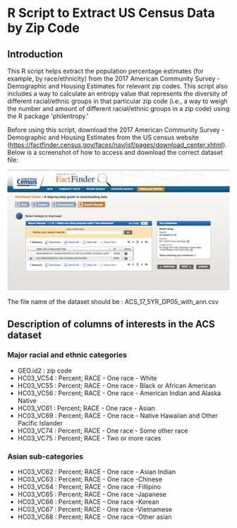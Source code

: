 # R Script to Extract US Census Data by Zip Code

## Introduction 
This R script helps extract the population percentage estimates (for example, by race/ethnicity) from the 2017 American Community Survey - Demographic and Housing Estimates for relevant zip codes. This script also includes a way to calculate an entropy value that represents the diversity of different racial/ethnic groups in that particular zip code (i.e., a way to weigh the number and amount of different racial/ethnic groups in a zip code) using the R package 'philentropy.'

Before using this script, download the 2017 American Community Survey - Demographic and Housing Estimates from the US census website (https://factfinder.census.gov/faces/nav/jsf/pages/download_center.xhtml). Below is a screenshot of how to access and download the correct dataset file:

![ACS_screenshot](ACS_dataset_extraction_screenshot.png)

The file name of the dataset should be : ACS_17_5YR_DP05_with_ann.csv

## Description of columns of interests in the ACS dataset

### Major racial and ethnic categories

- GEO.id2 : zip code 
- HC03_VC54 : Percent; RACE - One race - White
- HC03_VC55 : Percent; RACE - One race - Black or African American
- HC03_VC56 : Percent; RACE - One race - American Indian and Alaska Native
- HC03_VC61 : Percent; RACE - One race - Asian
- HC03_VC69 : Percent; RACE - One race - Native Hawaiian and Other Pacific Islander
- HC03_VC74 : Percent; RACE - One race - Some other race
- HC03_VC75 : Percent; RACE - Two or more races

### Asian sub-categories 

- HC03_VC62 : Percent; RACE - One race - Asian Indian
- HC03_VC63 : Percent; RACE - One race -Chinese 
- HC03_VC64 : Percent; RACE - One race -Fillipino 
- HC03_VC65 : Percent; RACE - One race -Japanese 
- HC03_VC66 : Percent; RACE - One race -Korean 
- HC03_VC67 : Percent; RACE - One race -Vietnamese 
- HC03_VC68 : Percent; RACE - One race -Other asian


